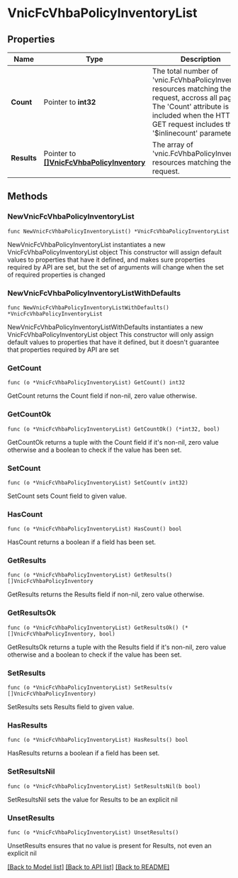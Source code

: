 # VnicFcVhbaPolicyInventoryList

## Properties

Name | Type | Description | Notes
------------ | ------------- | ------------- | -------------
**Count** | Pointer to **int32** | The total number of &#39;vnic.FcVhbaPolicyInventory&#39; resources matching the request, accross all pages. The &#39;Count&#39; attribute is included when the HTTP GET request includes the &#39;$inlinecount&#39; parameter. | [optional] 
**Results** | Pointer to [**[]VnicFcVhbaPolicyInventory**](VnicFcVhbaPolicyInventory.md) | The array of &#39;vnic.FcVhbaPolicyInventory&#39; resources matching the request. | [optional] 

## Methods

### NewVnicFcVhbaPolicyInventoryList

`func NewVnicFcVhbaPolicyInventoryList() *VnicFcVhbaPolicyInventoryList`

NewVnicFcVhbaPolicyInventoryList instantiates a new VnicFcVhbaPolicyInventoryList object
This constructor will assign default values to properties that have it defined,
and makes sure properties required by API are set, but the set of arguments
will change when the set of required properties is changed

### NewVnicFcVhbaPolicyInventoryListWithDefaults

`func NewVnicFcVhbaPolicyInventoryListWithDefaults() *VnicFcVhbaPolicyInventoryList`

NewVnicFcVhbaPolicyInventoryListWithDefaults instantiates a new VnicFcVhbaPolicyInventoryList object
This constructor will only assign default values to properties that have it defined,
but it doesn't guarantee that properties required by API are set

### GetCount

`func (o *VnicFcVhbaPolicyInventoryList) GetCount() int32`

GetCount returns the Count field if non-nil, zero value otherwise.

### GetCountOk

`func (o *VnicFcVhbaPolicyInventoryList) GetCountOk() (*int32, bool)`

GetCountOk returns a tuple with the Count field if it's non-nil, zero value otherwise
and a boolean to check if the value has been set.

### SetCount

`func (o *VnicFcVhbaPolicyInventoryList) SetCount(v int32)`

SetCount sets Count field to given value.

### HasCount

`func (o *VnicFcVhbaPolicyInventoryList) HasCount() bool`

HasCount returns a boolean if a field has been set.

### GetResults

`func (o *VnicFcVhbaPolicyInventoryList) GetResults() []VnicFcVhbaPolicyInventory`

GetResults returns the Results field if non-nil, zero value otherwise.

### GetResultsOk

`func (o *VnicFcVhbaPolicyInventoryList) GetResultsOk() (*[]VnicFcVhbaPolicyInventory, bool)`

GetResultsOk returns a tuple with the Results field if it's non-nil, zero value otherwise
and a boolean to check if the value has been set.

### SetResults

`func (o *VnicFcVhbaPolicyInventoryList) SetResults(v []VnicFcVhbaPolicyInventory)`

SetResults sets Results field to given value.

### HasResults

`func (o *VnicFcVhbaPolicyInventoryList) HasResults() bool`

HasResults returns a boolean if a field has been set.

### SetResultsNil

`func (o *VnicFcVhbaPolicyInventoryList) SetResultsNil(b bool)`

 SetResultsNil sets the value for Results to be an explicit nil

### UnsetResults
`func (o *VnicFcVhbaPolicyInventoryList) UnsetResults()`

UnsetResults ensures that no value is present for Results, not even an explicit nil

[[Back to Model list]](../README.md#documentation-for-models) [[Back to API list]](../README.md#documentation-for-api-endpoints) [[Back to README]](../README.md)


